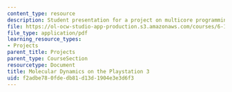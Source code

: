 ```yaml
---
content_type: resource
description: Student presentation for a project on multicore programming.
file: https://ol-ocw-studio-app-production.s3.amazonaws.com/courses/6-189-multicore-programming-primer-january-iap-2007/f2adbe780fdedb81d13d1904e3e3d6f3_moleculrdynmcs.pdf
file_type: application/pdf
learning_resource_types:
- Projects
parent_title: Projects
parent_type: CourseSection
resourcetype: Document
title: Molecular Dynamics on the Playstation 3
uid: f2adbe78-0fde-db81-d13d-1904e3e3d6f3
---
```

